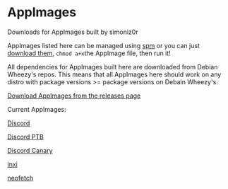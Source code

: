 # AppImages
Downloads for AppImages built by simoniz0r

AppImages listed here can be managed using [spm](https://github.com/simoniz0r/spm) or you can just [download them](https://github.com/simoniz0r/AppImages/releases), `chmod a+x`the AppImage file, then run it!

All dependencies for AppImages built here are downloaded from Debian Wheezy's repos.  This means that all AppImages here should work on any distro with package versions >= package versions on Debain Wheezy's.

[Download AppImages from the releases page](https://github.com/simoniz0r/AppImages/releases)

Current AppImages:

[Discord](https://discordapp.com)

[Discord PTB](https://discordapp.com)

[Discord Canary](https://discordapp.com)

[inxi](https://github.com/smxi/inxi)

[neofetch](https://github.com/dylanaraps/neofetch)
